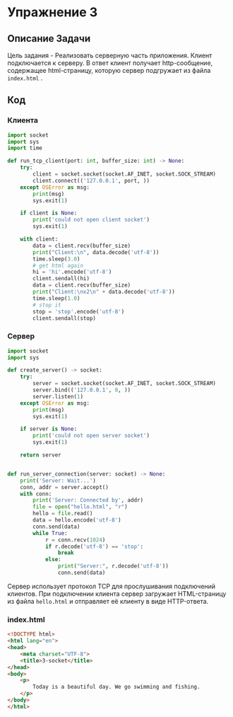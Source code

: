 # Упражнение 3

## Описание Задачи

Цель задания - Реализовать серверную часть приложения. Клиент подключается к серверу. В ответ
клиент получает http-сообщение, содержащее html-страницу, которую сервер
подгружает из файла `index.html` .

## Код

### Клиента
```python
import socket
import sys
import time

def run_tcp_client(port: int, buffer_size: int) -> None:
    try:
        client = socket.socket(socket.AF_INET, socket.SOCK_STREAM)
        client.connect(('127.0.0.1', port, ))
    except OSError as msg:
        print(msg)
        sys.exit(1)

    if client is None:
        print('could not open client socket')
        sys.exit(1)

    with client:
        data = client.recv(buffer_size)
        print("Client:\n", data.decode('utf-8'))
        time.sleep(3.0)
        # get html again
        hi = 'hi'.encode('utf-8')
        client.sendall(hi)
        data = client.recv(buffer_size)
        print("Client:\nx2\n" + data.decode('utf-8'))
        time.sleep(1.0)
        # stop it
        stop = 'stop'.encode('utf-8')
        client.sendall(stop)
```

### Сервер 
```python
import socket
import sys

def create_server() -> socket:
    try:
        server = socket.socket(socket.AF_INET, socket.SOCK_STREAM)
        server.bind(('127.0.0.1', 0, ))
        server.listen(1)
    except OSError as msg:
        print(msg)
        sys.exit(1)

    if server is None:
        print('could not open server socket')
        sys.exit(1)

    return server


def run_server_connection(server: socket) -> None:
    print('Server: Wait...')
    conn, addr = server.accept()
    with conn:
        print('Server: Connected by', addr)
        file = open("hello.html", "r")
        hello = file.read()
        data = hello.encode('utf-8')
        conn.send(data)
        while True:
            r = conn.recv(1024)
            if r.decode('utf-8') == 'stop':
                break
            else:
                print("Server:", r.decode('utf-8'))
                conn.send(data)
```

Сервер использует протокол TCP для прослушивания подключений клиентов. При подключении клиента сервер загружает HTML-страницу из файла `hello.html` и отправляет её клиенту в виде HTTP-ответа.

### index.html
```html
<!DOCTYPE html>
<html lang="en">
<head>
    <meta charset="UTF-8">
    <title>3-socket</title>
</head>
<body>
    <p>
        Today is a beautiful day. We go swimming and fishing.
    </p>
</body>
</html>
```